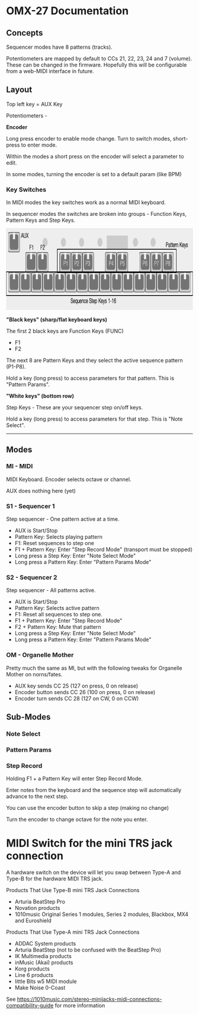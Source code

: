 # OMX-27 Documentation

## Concepts

Sequencer modes have 8 patterns (tracks).

Potentiometers are mapped by default to CCs 21, 22, 23, 24 and 7 (volume). These can be changed in the firmware. Hopefully this will be configurable from a web-MIDI interface in future.


## Layout

Top left key = AUX Key 

Potentiometers - 

__Encoder__

Long press encoder to enable mode change. Turn to switch modes, short-press to enter mode.

Within the modes a short press on the encoder will select a parameter to edit.

In some modes, turning the encoder is set to a default param (like BPM)


### Key Switches

In MIDI modes the key switches work as a normal MIDI keyboard.

In sequencer modes the switches are broken into groups - Function Keys, Pattern Keys and Step Keys.


<img src="omx27_layout.png" alt="layout" width="884" height="220" />


__"Black keys" (sharp/flat keyboard keys)__ 

The first 2 black keys are Function Keys (FUNC)  
- F1  
- F2

The next 8 are Pattern Keys and they select the active sequence pattern (P1-P8).

Hold a key (long press) to access parameters for that pattern. This is "Pattern Params".


__"White keys" (bottom row)__

Step Keys - These are your sequencer step on/off keys. 

Hold a key (long press) to access parameters for that step. This is "Note Select".


---

## Modes

### MI - MIDI 

MIDI Keyboard. Encoder selects octave or channel.

AUX does nothing here (yet)

### S1 - Sequencer 1

Step sequencer - One pattern active at a time.

 - AUX is Start/Stop 
 - Pattern Key: Selects playing pattern
 - F1: Reset sequences to step one
 - F1 + Pattern Key: Enter "Step Record Mode" (transport must be stopped)
 - Long press a Step Key: Enter "Note Select Mode"
 - Long press a Pattern Key: Enter "Pattern Params Mode"

### S2 - Sequencer 2

Step sequencer - All patterns active.

 - AUX is Start/Stop 
 - Pattern Key: Selects active pattern
 - F1: Reset all sequences to step one. 
 - F1 + Pattern Key: Enter "Step Record Mode"
 - F2 + Pattern Key: Mute that pattern  
 - Long press a Step Key: Enter "Note Select Mode"
 - Long press a Pattern Key: Enter "Pattern Params Mode"


### OM - Organelle Mother

Pretty much the same as MI, but with the following tweaks for Organelle Mother on norns/fates.

- AUX key sends CC 25 (127 on press, 0 on release)  
- Encoder button sends CC 26 (100 on press, 0 on release)  
- Encoder turn sends CC 28 (127 on CW, 0 on CCW)  


## Sub-Modes

### Note Select

### Pattern Params

### Step Record

Holding F1 + a Pattern Key will enter Step Record Mode.

Enter notes from the keyboard and the sequence step will automatically advance to the next step. 

You can use the encoder button to skip a step (making no change)

Turn the encoder to change octave for the note you enter.


# MIDI Switch for the mini TRS jack connection

A hardware switch on the device will let you swap between Type-A and Type-B for the hardware MIDI TRS jack.  


Products That Use Type-B mini TRS Jack Connections  
- Arturia BeatStep Pro  
- Novation products  
- 1010music Original Series 1 modules, Series 2 modules, Blackbox, MX4 and Euroshield  

Products That Use Type-A mini TRS Jack Connections   
- ADDAC System products  
- Arturia BeatStep (not to be confused with the BeatStep Pro)  
- IK Multimedia products  
- inMusic (Akai) products  
- Korg products  
- Line 6 products  
- little Bits w5 MIDI module  
- Make Noise 0-Coast  

See https://1010music.com/stereo-minijacks-midi-connections-compatibility-guide for more information

